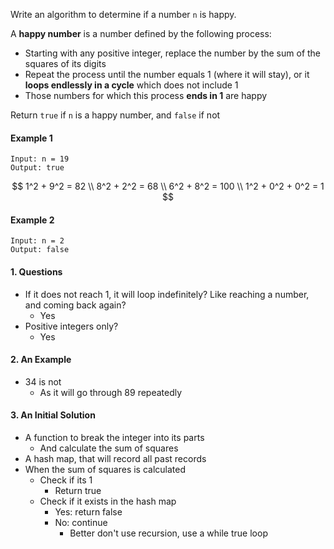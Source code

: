 Write an algorithm to determine if a number `n` is happy.

A **happy number** is a number defined by the following process:

* Starting with any positive integer, replace the number by the sum of the squares of its digits
* Repeat the process until the number equals 1 (where it will stay), or it **loops endlessly in a cycle** which does not include 1
* Those numbers for which this process **ends in 1** are happy

Return `true` if `n` is a happy number, and `false` if not



#### Example 1

```
Input: n = 19
Output: true
```

$$
1^2 + 9^2 = 82 \\
8^2 + 2^2 = 68 \\
6^2 + 8^2 = 100 \\
1^2 + 0^2 + 0^2 = 1
$$



#### Example 2

```
Input: n = 2
Output: false
```



#### 1. Questions

* If it does not reach 1, it will loop indefinitely? Like reaching a number, and coming back again?
  * Yes
* Positive integers only?
  * Yes



#### 2. An Example

* $34$ is not
  * As it will go through $89$ repeatedly



#### 3. An Initial Solution

* A function to break the integer into its parts
  * And calculate the sum of squares
* A hash map, that will record all past records
* When the sum of squares is calculated
  * Check if its 1
    * Return true
  * Check if it exists in the hash map
    * Yes: return false
    * No: continue
      * Better don't use recursion, use a while true loop




